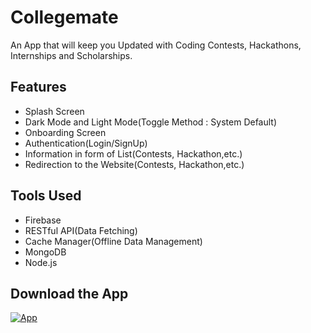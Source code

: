 # Collegemate

An App that will keep you Updated with Coding Contests, Hackathons, Internships and Scholarships.

## Features

- Splash Screen
- Dark Mode and Light Mode(Toggle Method : System Default)
- Onboarding Screen
- Authentication(Login/SignUp)
- Information in form of List(Contests, Hackathon,etc.)
- Redirection to the Website(Contests, Hackathon,etc.)

## Tools Used

- Firebase
- RESTful API(Data Fetching)
- Cache Manager(Offline Data Management)
- MongoDB
- Node.js

## Download the App

[![App](https://camo.githubusercontent.com/4119974495a24ff902521597053b88b494ec1ffa3086440d542a4cf8911b33b1/68747470733a2f2f75706c6f61642e77696b696d656469612e6f72672f77696b6970656469612f636f6d6d6f6e732f7468756d622f372f37382f476f6f676c655f506c61795f53746f72655f62616467655f454e2e7376672f36343070782d476f6f676c655f506c61795f53746f72655f62616467655f454e2e7376672e706e67)](https://play.google.com/store/apps/details?id=com.nishchayshakya.collegemate)
